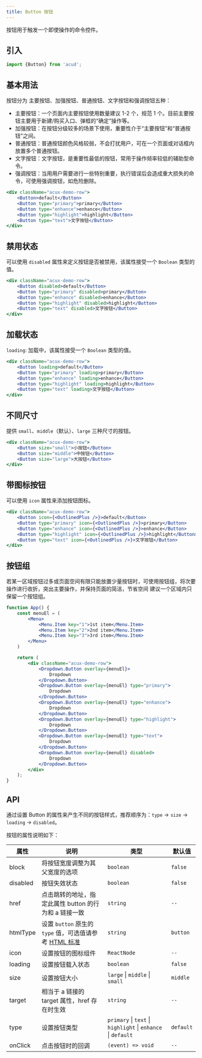 ```yaml
---
title: Button 按钮
---
```


按钮用于触发一个即使操作的命令控件。

## 引入

```js
import {Button} from 'acud';
```

## 基本用法

按钮分为 主要按钮、加强按钮、普通按钮、文字按钮和强调按钮五种：

- 主要按钮：一个⻚面内主要按钮使用数量建议 1-2 个，规范 1 个。目前主要按钮主要用于新建/购买入口、弹框的“确定”操作等。
- 加强按钮：在按钮分级较多的场景下使用，重要性介于“主要按钮”和“普通按钮”之间。
- 普通按钮：普通按钮颜色⻛格较弱，不会打扰用户，可在一个⻚面或对话框内放置多个普通按钮。
- ⽂字按钮：文字按钮，是重要性最低的按钮，常用于操作频率较低的辅助型命令。
- 强调按钮：当⽤用户需要进⾏⼀些特别重要，执⾏错误后会造成重⼤损失的命令，可使⽤强调按钮，如危险删除。

```jsx live fffx
<div className="acux-demo-row">
    <Button>default</Button>
    <Button type="primary">primary</Button>
    <Button type="enhance">enhance</Button>
    <Button type="highlight">highlight</Button>
    <Button type="text">文字按钮</Button>
</div>
```

## 禁用状态

可以使用 `disabled` 属性来定义按钮是否被禁用，该属性接受一个 `Boolean` 类型的值。

```jsx live fffx
<div className="acux-demo-row">
    <Button disabled>default</Button>
    <Button type="primary" disabled>primary</Button>
    <Button type="enhance" disabled>enhance</Button>
    <Button type="highlight" disabled>highlight</Button>
    <Button type="text" disabled>文字按钮</Button>
</div>
```

## 加载状态

`loading`: 加载中，该属性接受一个 `Boolean` 类型的值。

```jsx live fffx
<div className="acux-demo-row">
    <Button loading>default</Button>
    <Button type="primary" loading>primary</Button>
    <Button type="enhance" loading>enhance</Button>
    <Button type="highlight" loading>highlight</Button>
    <Button type="text" loading>文字按钮</Button>
</div>
```

## 不同尺寸

提供 `small`、`middle`（默认）、`large` 三种尺寸的按钮。

```jsx live fffx
<div className="acux-demo-row">
    <Button size="small">小按钮</Button>
    <Button size="middle">中按钮</Button>
    <Button size="large">大按钮</Button>
</div>
```

## 带图标按钮

可以使用 `icon` 属性来添加按钮图标。

```jsx live fffx
<div className="acux-demo-row">
    <Button icon={<OutlinedPlus />}>default</Button>
    <Button type="primary" icon={<OutlinedPlus />}>primary</Button>
    <Button type="enhance" icon={<OutlinedPlus />}>enhance</Button>
    <Button type="highlight" icon={<OutlinedPlus />}>highlight</Button>
    <Button type="text" icon={<OutlinedPlus />}>文字按钮</Button>
</div>
```

## 按钮组

若某一区域按钮过多或⻚面空间有限只能放置少量按钮时，可使用按钮组，将次要操作进行收折，突出主要操作，并保持⻚面的简洁，节省空间 建议一个区域内只保留一个按钮组。

```jsx live fffx
function App() {
    const menuEl = (
        <Menu>
            <Menu.Item key="1">1st item</Menu.Item>
            <Menu.Item key="2">2nd item</Menu.Item>
            <Menu.Item key="3">3rd item</Menu.Item>
        </Menu>
    )

    return (
        <div className="acux-demo-row">
            <Dropdown.Button overlay={menuEl}>
                Dropdown
            </Dropdown.Button>
            <Dropdown.Button overlay={menuEl} type="primary">
                Dropdown
            </Dropdown.Button>
            <Dropdown.Button overlay={menuEl} type="enhance">
                Dropdown
            </Dropdown.Button>
            <Dropdown.Button overlay={menuEl} type="highlight">
                Dropdown
            </Dropdown.Button>
            <Dropdown.Button overlay={menuEl} type="text">
                Dropdown
            </Dropdown.Button>
            <Dropdown.Button overlay={menuEl} disabled>
                Dropdown
            </Dropdown.Button>
        </div>
    );
}
```

## API

通过设置 Button 的属性来产生不同的按钮样式，推荐顺序为：`type` -> `size` -> `loading` -> `disabled`。

按钮的属性说明如下：

| 属性     | 说明                                                                                                                                 | 类型                                                         | 默认值    |
| -------- | ------------------------------------------------------------------------------------------------------------------------------------ | ------------------------------------------------------------ | --------- |
| block    | 将按钮宽度调整为其父宽度的选项                                                                                                       | `boolean`                                                    | `false`   |
| disabled | 按钮失效状态                                                                                                                         | `boolean`                                                    | `false`   |
| href     | 点击跳转的地址，指定此属性 button 的行为和 a 链接一致                                                                                | `string`                                                     | `--`      |
| htmlType | 设置 `button` 原生的 `type` 值，可选值请参考 [HTML 标准](https://developer.mozilla.org/en-US/docs/Web/HTML/Element/button#attr-type) | `string`                                                     | `button`  |
| icon     | 设置按钮的图标组件                                                                                                                   | `ReactNode`                                                  | `--`      |
| loading  | 设置按钮载入状态                                                                                                                     | `boolean`                                                    | `false`   |
| size     | 设置按钮大小                                                                                                                         | `large` \| `middle` \| `small`                               | `middle`  |
| target   | 相当于 a 链接的 target 属性，href 存在时生效                                                                                         | `string`                                                     | `--`      |
| type     | 设置按钮类型                                                                                                                         | `primary` \| `text` \| `highlight` \| `enhance` \| `default` | `default` |
| onClick  | 点击按钮时的回调                                                                                                                     | `(event) => void`                                            | `--`      |
